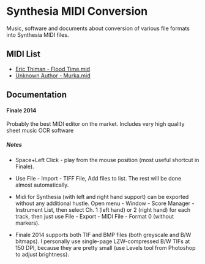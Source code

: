 Synthesia MIDI Conversion
=========================

Music, software and documents about conversion of various file formats into Synthesia MIDI files.


MIDI List
---------

* [Eric Thiman - Flood Time.mid](raw/master/midi/Eric%20Thiman%20-%20Flood%20Time.mid)
* [Unknown Author - Murka.mid](raw/master/midi/Unknown%20Author%20-%20Murka.mid)


Documentation
-------------

#### Finale 2014

Probably the best MIDI editor on the market. Includes very high quality sheet music OCR software

##### Notes

* Space+Left Click - play from the mouse position (most useful shortcut in Finale).

* Use File - Import - TIFF File, Add files to list. The rest will be done almost automatically.

* Midi for Synthesia (with left and right hand support) can be exported without any additional hustle.
	Open menu - Window - Score Manager - Instrument List, then select Ch. 1 (left hand) or 2 (right hand)
	for each track, then just use File - Export - MIDI File - Format 0 (without markers).

* Finale 2014 supports both TIF and BMP files (both greyscale and B/W bitmaps). I personally use single-page
	LZW-compressed B/W TIFs at 150 DPI, because they are pretty small (use Levels tool from Photoshop to adjust brightness).


